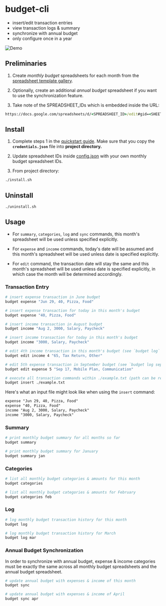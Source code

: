 # budget-cli
 * insert/edit transaction entries
 * view transaction logs & summary
 * synchronize with annual budget
 * only configure once in a year

![Demo](demo.gif)

## Preliminaries
 1. Create *monthly budget* spreadsheets for each month from the [spreadsheet template gallery](https://docs.google.com/spreadsheets/u/0/?ftv=1&folder=0ACoSgW1iveL-Uk9PVA).

 2. Optionally, create an additional *annual budget* spreadsheet if you want to use the synchronization feature.

 3. Take note of the SPREADSHEET_IDs which is embedded inside the URL:
``` cmd
https://docs.google.com/spreadsheets/d/<SPREADSHEET_ID>/edit#gid=<SHEET_ID>
```

## Install
 1. Complete steps 1 in the [quickstart guide](https://developers.google.com/sheets/api/quickstart/python). Make sure that you copy the **`credentials.json`** file into **project directory.**

 2. Update spreadsheet IDs inside [config.json](config.json) with your own monthly budget spreadsheet IDs.

 3. From project directory:
``` sh
./install.sh
```
 
## Uninstall
``` sh
./uninstall.sh
```

## Usage
 * For `summary`, `categories`, `log` and `sync` commands, this month's spreadsheet will be used unless specified explicitly.

 * For `expense` and `income` commands, today's date will be assumed and this month's spreadsheet will be used unless date is specified explicitly.

 * For `edit` command, the transaction date will stay the same and this month's spreadsheet will be used unless date is specified explicitly, in which case the month will be determined accordingly.

### Transaction Entry
``` sh
# insert expense transaction in June budget
budget expense "Jun 29, 40, Pizza, Food"

# insert expense transaction for today in this month's budget
budget expense "40, Pizza, Food"

# insert income transaction in August budget
budget income "Aug 2, 3000, Salary, Paycheck"

# insert income transaction for today in this month's budget
budget income "3000, Salary, Paycheck"

# edit 4th income transaction in this month's budget (see `budget log` for transaction number)
budget edit income 4 "65, Tax Return, Other"

# edit 5th expense transaction in September budget (see `budget log sep` for transaction number)
budget edit expense 5 "Sep 17, Mobile Plan, Communication"

# execute all transaction commands within ./example.txt (path can be relative or absolute)
budget insert ./example.txt
```

Here's what an input file might look like when using the `insert` command:
```txt
expense "Jun 29, 40, Pizza, Food"
expense "40, Pizza, Food"
income "Aug 2, 3000, Salary, Paycheck"
income "3000, Salary, Paycheck"
```


### Summary
``` sh
# print monthly budget summary for all months so far
budget summary

# print monthly budget summary for January
budget summary jan
```

### Categories
``` sh
# list all monthly budget categories & amounts for this month
budget categories

# list all monthly budget categories & amounts for February
budget categories feb
```

### Log
``` sh
# log monthly budget transaction history for this month
budget log

# log monthly budget transaction history for March
budget log mar
```

### Annual Budget Synchronization
In order to synchronize with annual budget, expense & income categories must be exactly the same across all monthly budget spreadsheets and the annual budget spreadsheet.

``` sh
# update annual budget with expenses & income of this month
budget sync

# update annual budget with expenses & income of April
budget sync apr
```
